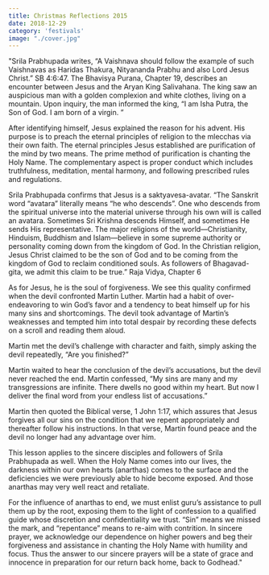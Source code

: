 ```yaml
---
title: Christmas Reflections 2015
date: 2018-12-29
category: 'festivals'
image: "./cover.jpg"
---
```


"Srila Prabhupada writes, “A Vaishnava should follow the example of such Vaishnavas as Haridas Thakura, Nityananda Prabhu and also Lord Jesus Christ.” SB 4:6:47. The Bhavisya Purana, Chapter 19, describes an encounter between Jesus and the Aryan King Salivahana. The king saw an auspicious man with a golden complexion and white clothes, living on a mountain. Upon inquiry, the man informed the king, “I am Isha Putra, the Son of God. I am born of a virgin. ”

After identifying himself, Jesus explained the reason for his advent. His purpose is to preach the eternal principles of religion to the mlecchas via their own faith. The eternal principles Jesus established are purification of the mind by two means. The prime method of purification is chanting the Holy Name. The complementary aspect is proper conduct which includes truthfulness, meditation, mental harmony, and following prescribed rules and regulations.

Srila Prabhupada confirms that Jesus is a saktyavesa-avatar. “The Sanskrit word “avatara” literally means “he who descends”. One who descends from the spiritual universe into the material universe through his own will is called an avatara. Sometimes Sri Krishna descends Himself, and sometimes He sends His representative. The major religions of the world—Christianity, Hinduism, Buddhism and Islam—believe in some supreme authority or personality coming down from the kingdom of God. In the Christian religion, Jesus Christ claimed to be the son of God and to be coming from the kingdom of God to reclaim conditioned souls. As followers of Bhagavad-gita, we admit this claim to be true.” Raja Vidya, Chapter 6

As for Jesus, he is the soul of forgiveness. We see this quality confirmed when the devil confronted Martin Luther. Martin had a habit of over-endeavoring to win God’s favor and a tendency to beat himself up for his many sins and shortcomings. The devil took advantage of Martin’s weaknesses and tempted him into total despair by recording these defects on a scroll and reading them aloud.

Martin met the devil’s challenge with character and faith, simply asking the devil repeatedly, “Are you finished?”

Martin waited to hear the conclusion of the devil’s accusations, but the devil never reached the end. Martin confessed, “My sins are many and my transgressions are infinite. There dwells no good within my heart. But now I deliver the final word from your endless list of accusations.”

Martin then quoted the Biblical verse, 1 John 1:17, which assures that Jesus forgives all our sins on the condition that we repent appropriately and thereafter follow his instructions. In that verse, Martin found peace and the devil no longer had any advantage over him.

This lesson applies to the sincere disciples and followers of Srila Prabhupada as well. When the Holy Name comes into our lives, the darkness within our own hearts (anarthas) comes to the surface and the deficiencies we were previously able to hide become exposed. And those anarthas may very well react and retaliate.

For the influence of anarthas to end, we must enlist guru’s assistance to pull them up by the root, exposing them to the light of confession to a qualified guide whose discretion and confidentiality we trust. “Sin” means we missed the mark, and “repentance” means to re-aim with contrition. In sincere prayer, we acknowledge our dependence on higher powers and beg their forgiveness and assistance in chanting the Holy Name with humility and focus. Thus the answer to our sincere prayers will be a state of grace and innocence in preparation for our return back home, back to Godhead."